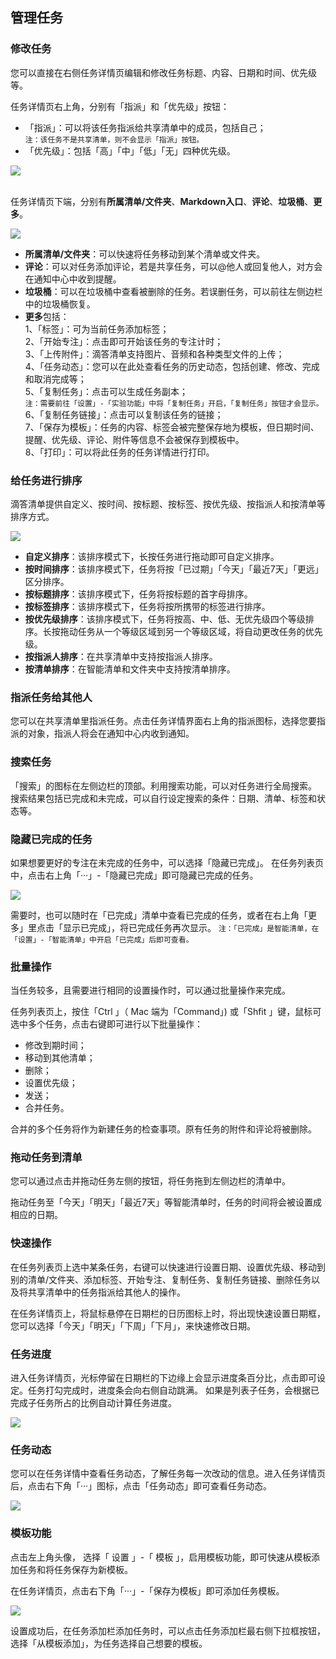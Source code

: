 ## 管理任务

### 修改任务

您可以直接在右侧任务详情页编辑和修改任务标题、内容、日期和时间、优先级等。

任务详情页右上角，分别有「指派」和「优先级」按钮：

* 「指派」：可以将该任务指派给共享清单中的成员，包括自己；
  <br>`注：该任务不是共享清单，则不会显示「指派」按钮。`
* 「优先级」：包括「高」「中」「低」「无」四种优先级。

![](../../images/web/15.png)

<br>任务详情页下端，分别有**所属清单/文件夹**、**Markdown入口**、**评论**、**垃圾桶**、**更多**。

![](../../images/web/16.png)

* **所属清单/文件夹**：可以快速将任务移动到某个清单或文件夹。
* **评论**：可以对任务添加评论，若是共享任务，可以@他人或回复他人，对方会在通知中心中收到提醒。
* **垃圾桶**：可以在垃圾桶中查看被删除的任务。若误删任务，可以前往左侧边栏中的垃圾桶恢复。
* **更多**包括：
  <br>1、「标签」：可为当前任务添加标签；
	<br>2、「开始专注」：点击即可开始该任务的专注计时；
  <br>3、「上传附件」：滴答清单支持图片、音频和各种类型文件的上传；
  <br>4、「任务动态」：您可以在此处查看任务的历史动态，包括创建、修改、完成和取消完成等；
	<br>5、「复制任务」：点击可以生成任务副本；
 <br/> `注：需要前往「设置」-「实验功能」中将「复制任务」开启，「复制任务」按钮才会显示。`
	<br>6、「复制任务链接」：点击可以复制该任务的链接；
	<br>7、「保存为模板」：任务的内容、标签会被完整保存地为模板，但日期时间、提醒、优先级、评论、附件等信息不会被保存到模板中。
  <br>8、「打印」：可以将此任务的任务详情进行打印。

### 给任务进行排序

滴答清单提供自定义、按时间、按标题、按标签、按优先级、按指派人和按清单等排序方式。

![](../../images/web/17.png)


* **自定义排序**：该排序模式下，长按任务进行拖动即可自定义排序。
* **按时间排序**：该排序模式下，任务将按「已过期」「今天」「最近7天」「更远」区分排序。
* **按标题排序**：该排序模式下，任务将按标题的首字母排序。
* **按标签排序**：该排序模式下，任务将按所携带的标签进行排序。
* **按优先级排序**：该排序模式下，任务将按高、中、低、无优先级四个等级排序。长按拖动任务从一个等级区域到另一个等级区域，将自动更改任务的优先级。
* **按指派人排序**：在共享清单中支持按指派人排序。
* **按清单排序**：在智能清单和文件夹中支持按清单排序。

### 指派任务给其他人

您可以在共享清单里指派任务。点击任务详情界面右上角的指派图标，选择您要指派的对象，指派人将会在通知中心内收到通知。

### 搜索任务

「搜索」的图标在左侧边栏的顶部。利用搜索功能，可以对任务进行全局搜索。 搜索结果包括已完成和未完成，可以自行设定搜索的条件：日期、清单、标签和状态等。

### 隐藏已完成的任务

如果想要更好的专注在未完成的任务中，可以选择「隐藏已完成」。 在任务列表页中，点击右上角「···」-「隐藏已完成」即可隐藏已完成的任务。 

![](../../images/web/18.png)

需要时，也可以随时在「已完成」清单中查看已完成的任务，或者在右上角「更多」里点击「显示已完成」，将已完成任务再次显示。 
`注：「已完成」是智能清单，在「设置」-「智能清单」中开启「已完成」后即可查看。`


### 批量操作

当任务较多，且需要进行相同的设置操作时，可以通过批量操作来完成。

任务列表页上，按住「Ctrl 」（ Mac 端为「Command」) 或「Shfit 」键，鼠标可选中多个任务，点击右键即可进行以下批量操作：

* 修改到期时间；
* 移动到其他清单；
* 删除；
* 设置优先级；
* 发送；
* 合并任务。

合并的多个任务将作为新建任务的检查事项。原有任务的附件和评论将被删除。


### 拖动任务到清单

您可以通过点击并拖动任务左侧的按钮，将任务拖到左侧边栏的清单中。

拖动任务至「今天」「明天」「最近7天」等智能清单时，任务的时间将会被设置成相应的日期。


### 快速操作

在任务列表页上选中某条任务，右键可以快速进行设置日期、设置优先级、移动到别的清单/文件夹、添加标签、开始专注、复制任务、复制任务链接、删除任务以及将共享清单中的任务指派给其他人的操作。

在任务详情页上，将鼠标悬停在日期栏的日历图标上时，将出现快速设置日期框，您可以选择「今天」「明天」「下周」「下月」，来快速修改日期。


### 任务进度

进入任务详情页，光标停留在日期栏的下边缘上会显示进度条百分比，点击即可设定。任务打勾完成时，进度条会向右侧自动跳满。 如果是列表子任务，会根据已完成子任务所占的比例自动计算任务进度。

![](../../images/web/19.png)

### 任务动态

您可以在任务详情中查看任务动态，了解任务每一次改动的信息。进入任务详情页后，点击右下角「···」图标，点击「任务动态」即可查看任务动态。

![](../../images/web/20.png)


### 模板功能
点击左上角头像， 选择「 设置 」-「 模板 」，启用模板功能，即可快速从模板添加任务和将任务保存为新模板。

在任务详情页，点击右下角「···」-「保存为模板」即可添加任务模板。

![](../../images/web/21.png)

设置成功后，在任务添加栏添加任务时，可以点击任务添加栏最右侧下拉框按钮，选择「从模板添加」，为任务选择自己想要的模板。
